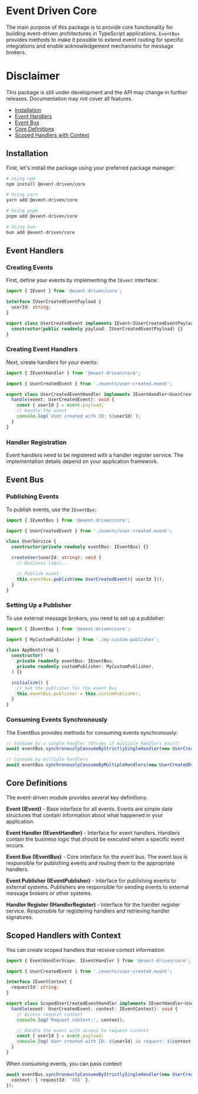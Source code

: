 # Event Driven Core

The main purpose of this package is to provide core functionality for building event-driven architectures in TypeScript applications.
`EventBus` provides methods to make it possible to extend event routing for specific integrations and enable acknowledgement mechanisms for message brokers.

# Disclaimer

This package is still under development and the API may change in further releases.
Documentation may not cover all features.

- [Installation](#installation)
- [Event Handlers](#event-handlers)
- [Event Bus](#event-bus)
- [Core Definitions](#core-definitions)
- [Scoped Handlers with Context](#scoped-handlers-with-context)

## Installation

First, let's install the package using your preferred package manager:

```bash
# Using npm
npm install @event-driven/core

# Using yarn
yarn add @event-driven/core

# Using pnpm
pnpm add @event-driven/core

# Using bun
bun add @event-driven/core
```

## Event Handlers

### Creating Events

First, define your events by implementing the `IEvent` interface:

```typescript
import { IEvent } from '@event-driven/core';

interface IUserCreatedEventPayload {
  userId: string;
}

export class UserCreatedEvent implements IEvent<IUserCreatedEventPayload> {
  constructor(public readonly payload: IUserCreatedEventPayload) {}
}
```

### Creating Event Handlers

Next, create handlers for your events:

```typescript
import { IEventHandler } from '@event-driven/core';

import { UserCreatedEvent } from './events/user-created.event';

export class UserCreatedEventHandler implements IEventHandler<UserCreatedEvent> {
  handle(event: UserCreatedEvent): void {
    const { userId } = event.payload;
    // Handle the event
    console.log(`User created with ID: ${userId}`);
  }
}
```

### Handler Registration

Event handlers need to be registered with a handler register service. The implementation details depend on your application framework.

## Event Bus

### Publishing Events

To publish events, use the `IEventBus`:

```typescript
import { IEventBus } from '@event-driven/core';

import { UserCreatedEvent } from './events/user-created.event';

class UserService {
  constructor(private readonly eventBus: IEventBus) {}

  createUser(userId: string): void {
    // Business logic...

    // Publish event
    this.eventBus.publish(new UserCreatedEvent({ userId }));
  }
}
```

### Setting Up a Publisher

To use external message brokers, you need to set up a publisher:

```typescript
import { IEventBus } from '@event-driven/core';

import { MyCustomPublisher } from './my-custom-publisher';

class AppBootstrap {
  constructor(
    private readonly eventBus: IEventBus,
    private readonly customPublisher: MyCustomPublisher,
  ) {}

  initialize() {
    // Set the publisher for the event bus
    this.eventBus.publisher = this.customPublisher;
  }
}
```

### Consuming Events Synchronously

The EventBus provides methods for consuming events synchronously:

```typescript
// Consume by a single handler (throws if multiple handlers exist)
await eventBus.synchronouslyConsumeByStrictlySingleHandler(new UserCreatedEvent({ userId: '123' }));

// Consume by multiple handlers
await eventBus.synchronouslyConsumeByMultipleHandlers(new UserCreatedEvent({ userId: '123' }));
```

## Core Definitions

The event-driven module provides several key definitions:

**Event (IEvent)** - Base interface for all events. Events are simple data structures that contain information about what happened in your application.

**Event Handler (IEventHandler)** - Interface for event handlers. Handlers contain the business logic that should be executed when a specific event occurs.

**Event Bus (IEventBus)** - Core interface for the event bus. The event bus is responsible for publishing events and routing them to the appropriate handlers.

**Event Publisher (IEventPublisher)** - Interface for publishing events to external systems. Publishers are responsible for sending events to external message brokers or other systems.

**Handler Register (IHandlerRegister)** - Interface for the handler register service. Responsible for registering handlers and retrieving handler signatures.

## Scoped Handlers with Context

You can create scoped handlers that receive context information:

```typescript
import { EventHandlerScope, IEventHandler } from '@event-driven/core';

import { UserCreatedEvent } from './events/user-created.event';

interface IEventContext {
  requestId: string;
}

export class ScopedUserCreatedEventHandler implements IEventHandler<UserCreatedEvent, IEventContext> {
  handle(event: UserCreatedEvent, context: IEventContext): void {
    // Access request context
    console.log('Request context:', context);

    // Handle the event with access to request context
    const { userId } = event.payload;
    console.log(`User created with ID: ${userId} in request: ${context.requestId}`);
  }
}
```

When consuming events, you can pass context:

```typescript
await eventBus.synchronouslyConsumeByStrictlySingleHandler(new UserCreatedEvent({ userId: '123' }), {
  context: { requestId: '456' },
});
```
